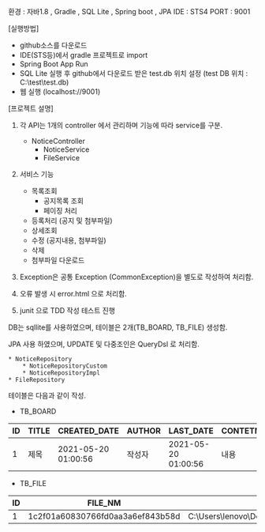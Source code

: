 환경 : 자바1.8 , Gradle , SQL Lite , Spring boot , JPA 
IDE : STS4
PORT : 9001

[실행방법] 
- github소스를 다운로드
- IDE(STS등)에서 gradle 프로젝트로 import
- Spring Boot App Run 
- SQL Lite 실행 후 github에서 다운로드 받은 test.db 위치 설정 (test DB 위치 : C:\\test\\test.db)
- 웹 실행 (localhost://9001) 



[프로젝트 설명]
1. 각 API는 1개의 controller 에서 관리하며 기능에 따라 service를 구분.
	* NoticeController
		* NoticeService
		* FileService
2. 서비스 기능
	* 목록조회
		* 공지목록 조회
		* 페이징 처리
	* 등록처리 (공지 및 첨부파일)
	* 상세조회
	* 수정 (공지내용, 첨부파일)
	* 삭제	
	* 첨부파일 다운로드
	
3. Exception은 공통 Exception (CommonException)을 별도로 작성하여 처리함.
4. 오류 발생 시 error.html 으로 처리함.
5. junit 으로 TDD 작성 테스트 진행

DB는 sqllite를 사용하였으며, 테이블은 2개(TB_BOARD, TB_FILE) 생성함.

JPA 사용 하였으며, UPDATE 및 다중조인은 QueryDsl 로 처리함.

	* NoticeRepository
		* NoticeRepositoryCustom
		* NoticeRepositoryImpl
	* FileRepository

테이블은 다음과 같이 작성.

* TB_BOARD

ID|TITLE|CREATED_DATE|AUTHOR|LAST_DATE|CONTETNS|FILE_ID
---|---|---|---|---|---|---|
1|제목|2021-05-20 01:00:56|작성자|2021-05-20 01:00:56|내용|1|

* TB_FILE

ID|FILE_NM|FILE_PATH|ORG_FILE_NM
---|---|---|---|
1|1c2f01a60830766fd0aa3a6ef843b58d|C:\Users\lenovo\Documents\notice\files\1c2f01a60830766fd0aa3a6ef843b58d|TEST.PNG|
